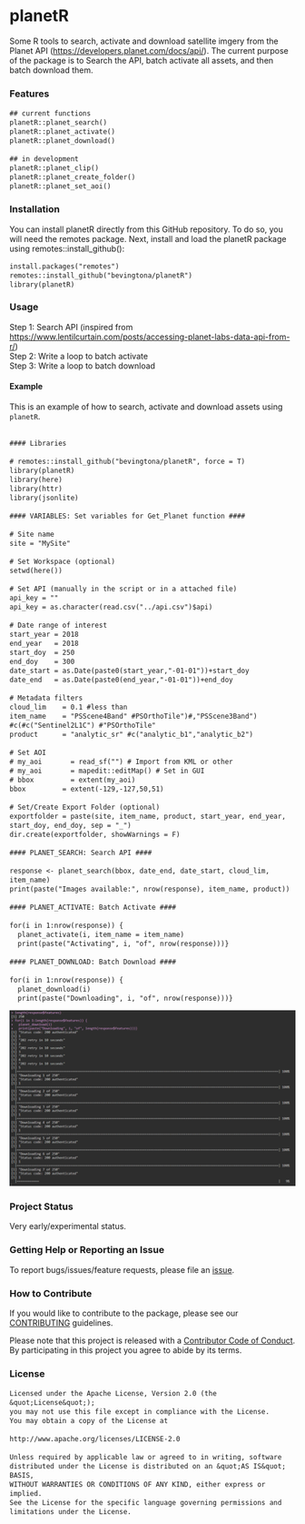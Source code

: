 # planetR

Some R tools to search, activate and download satellite imgery from the Planet API (https://developers.planet.com/docs/api/). The current purpose of the package is to Search the API, batch activate all assets, and then batch download them. 

### Features

```{r functions}
## current functions
planetR::planet_search()
planetR::planet_activate()
planetR::planet_download()

## in development
planetR::planet_clip()
planetR::planet_create_folder()
planetR::planet_set_aoi()
```

### Installation

You can install planetR directly from this GitHub repository. To do so, you will need the remotes package. Next, install and load the planetR package using remotes::install_github():

```{r installation}
install.packages("remotes")
remotes::install_github("bevingtona/planetR")
library(planetR)
```

### Usage

Step 1: Search API (inspired from https://www.lentilcurtain.com/posts/accessing-planet-labs-data-api-from-r/)<br /> 
Step 2: Write a loop to batch activate<br />
Step 3: Write a loop to batch download

#### Example

This is an example of how to search, activate and download assets using `planetR`.

```{r example}

#### Libraries

# remotes::install_github("bevingtona/planetR", force = T)
library(planetR)
library(here)
library(httr)
library(jsonlite)

#### VARIABLES: Set variables for Get_Planet function ####

# Site name
site = "MySite"

# Set Workspace (optional)
setwd(here())

# Set API (manually in the script or in a attached file)
api_key = ""
api_key = as.character(read.csv("../api.csv")$api)

# Date range of interest
start_year = 2018
end_year   = 2018
start_doy  = 250
end_doy    = 300
date_start = as.Date(paste0(start_year,"-01-01"))+start_doy
date_end   = as.Date(paste0(end_year,"-01-01"))+end_doy

# Metadata filters
cloud_lim    = 0.1 #less than
item_name    = "PSScene4Band" #PSOrthoTile")#,"PSScene3Band") #c(#c("Sentinel2L1C") #"PSOrthoTile"
product      = "analytic_sr" #c("analytic_b1","analytic_b2")

# Set AOI
# my_aoi       = read_sf("") # Import from KML or other
# my_aoi       = mapedit::editMap() # Set in GUI
# bbox         = extent(my_aoi)
bbox         = extent(-129,-127,50,51)

# Set/Create Export Folder (optional)
exportfolder = paste(site, item_name, product, start_year, end_year, start_doy, end_doy, sep = "_")
dir.create(exportfolder, showWarnings = F)

#### PLANET_SEARCH: Search API ####

response <- planet_search(bbox, date_end, date_start, cloud_lim, item_name)
print(paste("Images available:", nrow(response), item_name, product))

#### PLANET_ACTIVATE: Batch Activate ####

for(i in 1:nrow(response)) {
  planet_activate(i, item_name = item_name)
  print(paste("Activating", i, "of", nrow(response)))}

#### PLANET_DOWNLOAD: Batch Download ####

for(i in 1:nrow(response)) {
  planet_download(i)
  print(paste("Downloading", i, "of", nrow(response)))}

```
![](images/download_example.png)


### Project Status

Very early/experimental status. 

### Getting Help or Reporting an Issue

To report bugs/issues/feature requests, please file an [issue](https://github.com/bevingtona/planetR/issues/).

### How to Contribute

If you would like to contribute to the package, please see our 
[CONTRIBUTING](CONTRIBUTING.md) guidelines.

Please note that this project is released with a [Contributor Code of Conduct](CODE_OF_CONDUCT.md). By participating in this project you agree to abide by its terms.

### License

```
Licensed under the Apache License, Version 2.0 (the &quot;License&quot;);
you may not use this file except in compliance with the License.
You may obtain a copy of the License at

http://www.apache.org/licenses/LICENSE-2.0

Unless required by applicable law or agreed to in writing, software distributed under the License is distributed on an &quot;AS IS&quot; BASIS,
WITHOUT WARRANTIES OR CONDITIONS OF ANY KIND, either express or implied.
See the License for the specific language governing permissions and limitations under the License.
```

